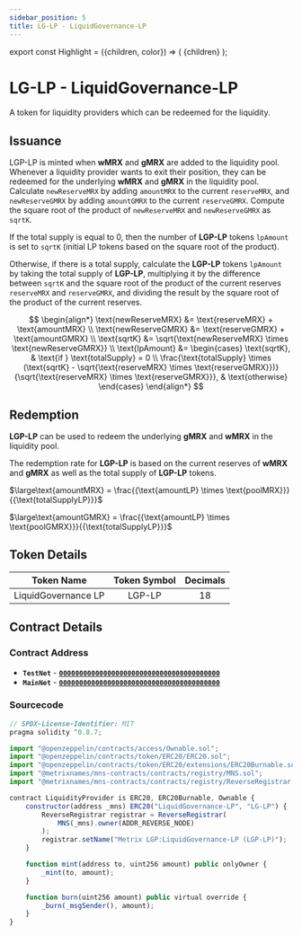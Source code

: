 ```yaml
---
sidebar_position: 5
title: LG-LP - LiquidGovernance-LP
---
```


export const Highlight = ({children, color}) => (
<span
style={{color}}>
{children}
</span>
);

# LG-LP - LiquidGovernance-LP

A token for liquidity providers which can be redeemed for the liquidity.

## Issuance

LGP-LP is minted when <Highlight color="#bf96c6">**wMRX**</Highlight> and <Highlight color="#bf96c6">**gMRX**</Highlight> are added to the liquidity pool. Whenever a liquidity provider wants to exit their position, they can be redeemed for the underlying <Highlight color="#bf96c6">**wMRX**</Highlight> and <Highlight color="#bf96c6">**gMRX**</Highlight> in the liquidity pool.
Calculate `newReserveMRX` by adding `amountMRX` to the current `reserveMRX`, and `newReserveGMRX` by adding `amountGMRX` to the current `reserveGMRX`. Compute the square root of the product of `newReserveMRX` and `newReserveGMRX` as `sqrtK`.

If the total supply is equal to 0, then the number of <Highlight color="#bf96c6">**LGP-LP**</Highlight> tokens `lpAmount` is set to `sqrtK` (initial LP tokens based on the square root of the product).

Otherwise, if there is a total supply, calculate the <Highlight color="#bf96c6">**LGP-LP**</Highlight> tokens `lpAmount` by taking the total supply of <Highlight color="#bf96c6">**LGP-LP**</Highlight>, multiplying it by the difference between `sqrtK` and the square root of the product of the current reserves `reserveMRX` and `reserveGMRX`, and dividing the result by the square root of the product of the current reserves.

$$
\begin{align*}
    \text{newReserveMRX} &= \text{reserveMRX} + \text{amountMRX} \\
    \text{newReserveGMRX} &= \text{reserveGMRX} + \text{amountGMRX} \\
    \text{sqrtK} &= \sqrt{\text{newReserveMRX} \times \text{newReserveGMRX}} \\
    \text{lpAmount} &=
    \begin{cases}
        \text{sqrtK}, & \text{if } \text{totalSupply} = 0 \\
        \frac{\text{totalSupply} \times (\text{sqrtK} - \sqrt{\text{reserveMRX} \times \text{reserveGMRX}})}{\sqrt{\text{reserveMRX} \times \text{reserveGMRX}}}, & \text{otherwise}
    \end{cases}
\end{align*}
$$

## Redemption

<Highlight color="#bf96c6">**LGP-LP**</Highlight> can be used to redeem the underlying <Highlight color="#bf96c6">**gMRX**</Highlight> and <Highlight color="#bf96c6">**wMRX**</Highlight> in the liquidity pool.

The redemption rate for <Highlight color="#bf96c6">**LGP-LP**</Highlight> is based on the current reserves of <Highlight color="#bf96c6">**wMRX**</Highlight> and <Highlight color="#bf96c6">**gMRX**</Highlight> as well as the total supply of <Highlight color="#bf96c6">**LGP-LP**</Highlight> tokens.

$\large\text{amountMRX} =  \frac{{\text{amountLP} \times \text{poolMRX}}}{{\text{totalSupplyLP}}}$

$\large\text{amountGMRX} = \frac{{\text{amountLP} \times \text{poolGMRX}}}{{\text{totalSupplyLP}}}$

## Token Details

|     Token Name      | Token Symbol | Decimals |
| :-----------------: | :----------: | :------: |
| LiquidGovernance LP |    LGP-LP    |    18    |

## Contract Details

### Contract Address

- **`TestNet`** - [**`0000000000000000000000000000000000000000`**](https://testnet-explorer.metrixcoin.com/contract/0000000000000000000000000000000000000000)
- **`MainNet`** - [**`0000000000000000000000000000000000000000`**](https://explorer.metrixcoin.com/contract/0000000000000000000000000000000000000000)

### Sourcecode

```js
// SPDX-License-Identifier: MIT
pragma solidity ^0.8.7;

import "@openzeppelin/contracts/access/Ownable.sol";
import "@openzeppelin/contracts/token/ERC20/ERC20.sol";
import "@openzeppelin/contracts/token/ERC20/extensions/ERC20Burnable.sol";
import "@metrixnames/mns-contracts/contracts/registry/MNS.sol";
import "@metrixnames/mns-contracts/contracts/registry/ReverseRegistrar.sol";

contract LiquidityProvider is ERC20, ERC20Burnable, Ownable {
    constructor(address _mns) ERC20("LiquidGovernance-LP", "LG-LP") {
        ReverseRegistrar registrar = ReverseRegistrar(
            MNS(_mns).owner(ADDR_REVERSE_NODE)
        );
        registrar.setName("Metrix LGP:LiquidGovernance-LP (LGP-LP)");
    }

    function mint(address to, uint256 amount) public onlyOwner {
        _mint(to, amount);
    }

    function burn(uint256 amount) public virtual override {
        _burn(_msgSender(), amount);
    }
}
```
